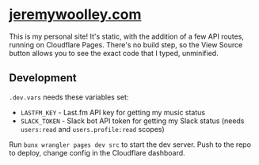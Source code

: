 # [jeremywoolley.com](https://jeremywoolley.com)

This is my personal site! It's static, with the addition of a few API routes, running on Cloudflare Pages. There's no build step, so the View Source button allows you to see the exact code that I typed, unminified.

## Development

`.dev.vars` needs these variables set:

- `LASTFM_KEY` - Last.fm API key for getting my music status
- `SLACK_TOKEN` - Slack bot API token for getting my Slack status (needs `users:read` and `users.profile:read` scopes)

Run `bunx wrangler pages dev src` to start the dev server. Push to the repo to deploy, change config in the Cloudflare dashboard.
